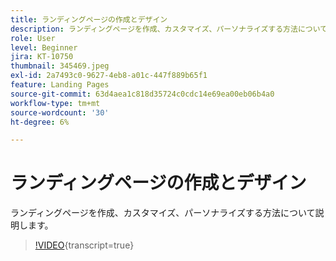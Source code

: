 ```yaml
---
title: ランディングページの作成とデザイン
description: ランディングページを作成、カスタマイズ、パーソナライズする方法について説明します。
role: User
level: Beginner
jira: KT-10750
thumbnail: 345469.jpeg
exl-id: 2a7493c0-9627-4eb8-a01c-447f889b65f1
feature: Landing Pages
source-git-commit: 63d4aea1c818d35724c0cdc14e69ea00eb06b4a0
workflow-type: tm+mt
source-wordcount: '30'
ht-degree: 6%

---
```


# ランディングページの作成とデザイン

ランディングページを作成、カスタマイズ、パーソナライズする方法について説明します。

>[!VIDEO](https://video.tv.adobe.com/v/345469/?quality=12&learn=on){transcript=true}
